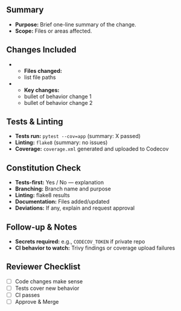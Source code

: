 ## Summary
- **Purpose:** Brief one-line summary of the change.
- **Scope:** Files or areas affected.

## Changes Included
- - **Files changed:**
  - list file paths
- - **Key changes:**
  - bullet of behavior change 1
  - bullet of behavior change 2

## Tests & Linting
- **Tests run:** `pytest --cov=app` (summary: X passed)
- **Linting:** `flake8` (summary: no issues) 
- **Coverage:** `coverage.xml` generated and uploaded to Codecov

## Constitution Check
- **Tests-first:** Yes / No — explanation
- **Branching:** Branch name and purpose
- **Linting:** flake8 results
- **Documentation:** Files added/updated
- **Deviations:** If any, explain and request approval

## Follow-up & Notes
- **Secrets required:** e.g., `CODECOV_TOKEN` if private repo
- **CI behavior to watch:** Trivy findings or coverage upload failures

## Reviewer Checklist
- [ ] Code changes make sense
- [ ] Tests cover new behavior
- [ ] CI passes
- [ ] Approve & Merge

